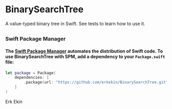 # BinarySearchTree

A value-typed binary tree in Swift.
See tests to learn how to use it.

##
### Swift Package Manager
#### The [Swift Package Manager](https://swift.org/package-manager/) automates the distribution of Swift code. To use BinarySearchTree with SPM, add a dependency to your `Package.swift` file: 


```swift
let package = Package(
    dependencies: [
        .package(url: "https://github.com/erkekin/BinarySearchTree.git", ...)
    ]
)
```

Erk Ekin
